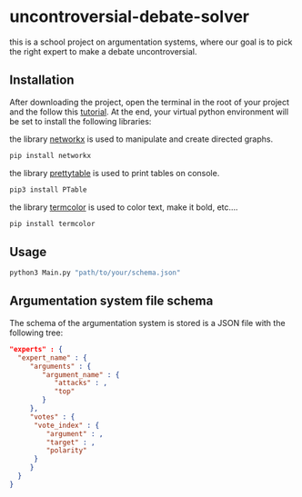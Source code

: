 # uncontroversial-debate-solver

this is a school project on argumentation systems, where our goal is to pick the right expert to make a debate uncontroversial.

## Installation

After downloading the project, open the terminal in the root of your project and the follow this [tutorial](https://packaging.python.org/guides/installing-using-pip-and-virtual-environments/). At the end, your virtual python environment will be set to install the following libraries: 

the library [networkx](https://networkx.github.io/) is used to manipulate and create directed graphs.

```bash
pip install networkx
```

the library [prettytable](https://github.com/jazzband/prettytable) is used to print tables on console.

```bash
pip3 install PTable
```

the library [termcolor](https://pypi.org/project/termcolor/) is used to color text, make it bold, etc....

```bash
pip install termcolor
```

## Usage

```python
python3 Main.py "path/to/your/schema.json"
```

## Argumentation system file schema
The schema of the argumentation system is stored is a JSON file with the following tree:


```json
"experts" : {
  "expert_name" : {
     "arguments" : {
        "argument_name" : {
           "attacks" : ,
           "top" 
        }
     },
     "votes" : {
      "vote_index" : {
         "argument" : , 
         "target" : ,
         "polarity"
      }
     }
  }
}
```